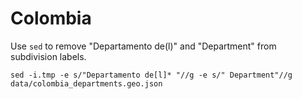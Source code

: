 # Colombia

Use `sed` to remove "Departamento de(l)" and "Department" from subdivision labels.

```
sed -i.tmp -e s/"Departamento de[l]* "//g -e s/" Department"//g data/colombia_departments.geo.json 
```
